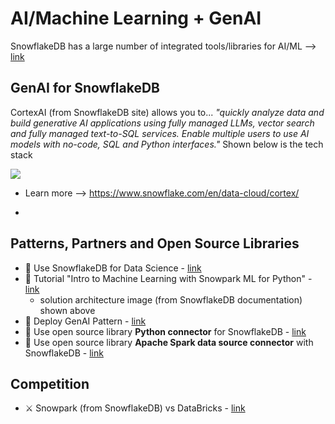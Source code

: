 # AI/Machine Learning + GenAI

SnowflakeDB has a large number of integrated tools/libraries for AI/ML --> [link](https://www.snowflake.com/en/data-cloud/workloads/ai-ml/) 

## GenAI for SnowflakeDB

CortexAI (from SnowflakeDB site) allows you to... *"quickly analyze data and build generative AI applications using fully managed LLMs, vector search and fully managed text-to-SQL services. Enable multiple users to use AI models with no-code, SQL and Python interfaces."*  Shown below is the tech stack

<img src="xxx">

- Learn more --> https://www.snowflake.com/en/data-cloud/cortex/

- 

## Patterns, Partners and Open Source Libraries

- 🧱 Use SnowflakeDB for Data Science - [link](https://resources.snowflake.com/architecture-patterns/005-data-science-data-science-with-snowflake)
- :book: Tutorial "Intro to Machine Learning with Snowpark ML for Python" - [link](https://quickstarts.snowflake.com/guide/intro_to_machine_learning_with_snowpark_ml_for_python/index.html)
  -   solution architecture image (from SnowflakeDB documentation) shown above
- :book: Deploy GenAI Pattern - [link](https://www.snowflake.com/blog/snowpark-container-services-deploy-genai-full-stack-apps/)
- :book: Use open source library **Python connector** for SnowflakeDB - [link](https://github.com/snowflakedb/snowflake-connector-python)
- :book: Use open source library **Apache Spark data source connector** with SnowflakeDB - [link](https://github.com/snowflakedb/spark-snowflake)

## Competition

- ⚔️ Snowpark (from SnowflakeDB) vs DataBricks - [link](https://medium.com/codex/snowpark-the-databricks-killer-199a6ee9defc)

